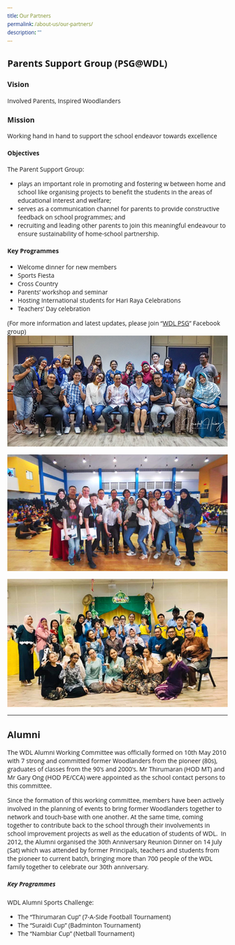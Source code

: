 ```yaml
---
title: Our Partners
permalink: /about-us/our-partners/
description: ""
---
```

<style type="text/css">
@import url('https://fonts.googleapis.com/css2?family=Open+Sans&display=swap');  

body, * { font-family: 'Open Sans', sans-serif !important; }
.bp-container h1 { letter-spacing: normal !important; font-weight: 300 !important;}
</style>


## Parents Support Group (PSG@WDL)

### Vision

Involved Parents, Inspired Woodlanders

### Mission

Working hand in hand to support the school endeavor towards excellence

#### Objectives

The Parent Support Group:

*   plays an important role in promoting and fostering w between home and school like organising projects to benefit the students in the areas of educational interest and welfare;
*   serves as a communication channel for parents to provide constructive feedback on school programmes; and
*   recruiting and leading other parents to join this meaningful endeavour to ensure sustainability of home-school partnership.

#### Key Programmes

*   Welcome dinner for new members
*   Sports Fiesta
*   Cross Country
*   Parents’ workshop and seminar
*   Hosting International students for Hari Raya Celebrations
*   Teachers’ Day celebration

(For more information and latest updates, please join “[WDL PSG](https://www.facebook.com/pages/WDL-PSG/492211320814534?fref=ts)” Facebook group)
![](/images/About%20us/psg1.jpg)

![](/images/About%20us/psg2.jpg)

![](/images/About%20us/psg3.jpg)


----


## Alumni


The WDL Alumni Working Committee was officially formed on 10th May 2010 with 7 strong and committed former Woodlanders from the pioneer (80s), graduates of classes from the 90's and 2000's. Mr Thirumaran (HOD MT) and Mr Gary Ong (HOD PE/CCA) were appointed as the school contact persons to this committee.

Since the formation of this working committee, members have been actively involved in the planning of events to bring former Woodlanders together to network and touch-base with one another. At the same time, coming together to contribute back to the school through their involvements in school improvement projects as well as the education of students of WDL.  In 2012, the Alumni organised the 30th Anniversary Reunion Dinner on 14 July (Sat) which was attended by former Principals, teachers and students from the pioneer to current batch, bringing more than 700 people of the WDL family together to celebrate our 30th anniversary.

##### Key Programmes

WDL Alumni Sports Challenge:

*   The “Thirumaran Cup” (7-A-Side Football Tournament)
*   The “Suraidi Cup” (Badminton Tournament)
*   The “Nambiar Cup” (Netball Tournament)